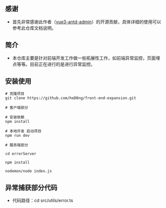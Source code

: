 
## 感谢
* 首先非常感谢此作者（[vue3-antd-admin](https://github.com/llyyayx/vue3-antd-admin)）的开源贡献，具体详细的使用可以参考此仓库文档说明。

## 简介
* 本仓库主要是针对前端开发工作做一些拓展性工作，如前端异常监控，页面埋点等等。目前正在进行的是进行异常监控。

## 安装使用

```
# 克隆项目
git clone https://github.com/heD0ng/front-end-expansion.git

# 客户端部分

# 安装依赖
npm install

# 本地开发 启动项目
npm run dev

# 服务端部分

cd errorServer

npm install

nodemon/node index.js
```


## 异常捕获部分代码

* 代码路径：cd src/utils/error.ts

